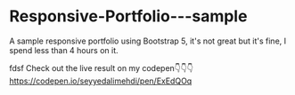 # Responsive-Portfolio---sample
A sample responsive portfolio using Bootstrap 5, it's not great but it's fine, I spend less than 4 hours on it.

<bold>fdsf</bold>
Check out the live result on my codepen👇👇👇
https://codepen.io/seyyedalimehdi/pen/ExEdQOq
